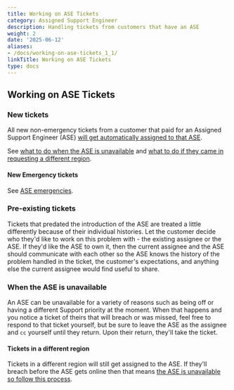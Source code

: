 ```yaml
---
title: Working on ASE Tickets
category: Assigned Support Engineer
description: Handling tickets from customers that have an ASE
weight: 2
date: '2025-06-12'
aliases:
- /docs/working-on-ase-tickets_1_1/
linkTitle: Working on ASE Tickets
type: docs
---
```


## Working on ASE Tickets

### New tickets

All new non-emergency tickets from a customer that paid for an Assigned
Support Engineer (ASE) [will get automatically assigned to that ASE](onboarding.html#auto-assign-the-customers-tickets).

See [what to do when the ASE is unavailable](#when-the-ase-is-unavailable) and
[what to do if they came in requesting a different region](#tickets-in-a-different-region).

#### New Emergency tickets

See [ASE emergencies](emergencies.html).

### Pre-existing tickets

Tickets that predated the introduction of the ASE are treated a little
differently because of their individual histories. Let the customer decide
who they'd like to work on this problem with - the existing assignee or the
ASE. If they'd like the ASE to own it, then the current assignee and the ASE
should communicate with each other so the ASE knows the history of the problem
handled in the ticket, the customer's expectations, and anything else the current
assignee would find useful to share.

### When the ASE is unavailable

An ASE can be unavailable for a variety of reasons such as being off or having
a different Support priority at the moment. When that happens and you notice a
ticket of theirs that will breach or was missed, feel free to respond to that
ticket yourself, but be sure to leave the ASE as the assignee and `cc`
yourself until they return. Upon their return, they'll take the ticket.

#### Tickets in a different region

Tickets in a different region will still get assigned to the ASE. If they'll
breach before the ASE gets online then that means
[the ASE is unavailable so follow this process](#when-the-ase-is-unavailable).
